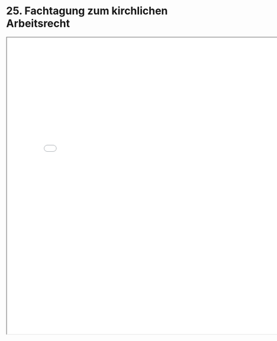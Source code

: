 # 25. Fachtagung zum kirchlichen Arbeitsrecht
<iframe src="map_kirchentagung" height="800" width="800"></iframe> 
